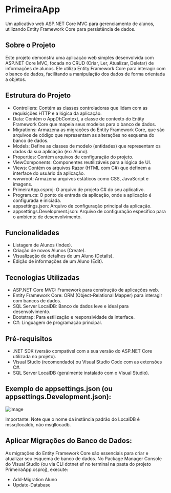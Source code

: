 # PrimeiraApp
Um aplicativo web ASP.NET Core MVC para gerenciamento de alunos, utilizando Entity Framework Core para persistência de dados.

##  Sobre o Projeto
Este projeto demonstra uma aplicação web simples desenvolvida com ASP.NET Core MVC, focada no CRUD (Criar, Ler, Atualizar, Deletar) de informações de alunos. Ele utiliza Entity Framework Core para interagir com o banco de dados, facilitando a manipulação dos dados de forma orientada a objetos.

## Estrutura do Projeto
* Controllers: Contém as classes controladoras que lidam com as requisições HTTP e a lógica da aplicação.
* Data: Contém o AppDbContext, a classe de contexto do Entity Framework Core que mapeia seus modelos para o banco de dados.
* Migrations: Armazena as migrações do Entity Framework Core, que são arquivos de código que representam as alterações no esquema do banco de dados.
* Models: Define as classes de modelo (entidades) que representam os dados da sua aplicação (ex: Aluno).
* Properties: Contém arquivos de configuração do projeto.
* ViewComponents: Componentes reutilizáveis para a lógica de UI.
* Views: Contém os arquivos Razor (HTML com C#) que definem a interface do usuário da aplicação.
* wwwroot: Armazena arquivos estáticos como CSS, JavaScript e imagens.
* PrimeiraApp.csproj: O arquivo de projeto C# do seu aplicativo.
* Program.cs: O ponto de entrada da aplicação, onde a aplicação é configurada e iniciada.
* appsettings.json: Arquivo de configuração principal da aplicação.
* appsettings.Development.json: Arquivo de configuração específico para o ambiente de desenvolvimento.

## Funcionalidades
* Listagem de Alunos (Index).
* Criação de novos Alunos (Create).
* Visualização de detalhes de um Aluno (Details).
* Edição de informações de um Aluno (Edit).
 
##  Tecnologias Utilizadas
* ASP.NET Core MVC: Framework para construção de aplicações web.
* Entity Framework Core: ORM (Object-Relational Mapper) para interagir com bancos de dados.
* SQL Server LocalDB: Banco de dados leve e ideal para desenvolvimento.
* Bootstrap: Para estilização e responsividade da interface.
* C#: Linguagem de programação principal.



##  Pré-requisitos
* .NET SDK (versão compatível com a sua versão do ASP.NET Core utilizada no projeto).
* Visual Studio (recomendado) ou Visual Studio Code com as extensões C#.
* SQL Server LocalDB (geralmente instalado com o Visual Studio).

## Exemplo de appsettings.json (ou appsettings.Development.json):

![image](https://github.com/user-attachments/assets/73f6a3c2-cc83-4663-9103-99d3c7b7af86)


Importante: Note que o nome da instância padrão do LocalDB é mssqllocaldb, não msqllocadb.

## Aplicar Migrações do Banco de Dados:
As migrações do Entity Framework Core são essenciais para criar e atualizar seu esquema de banco de dados. 
No Package Manager Console do Visual Studio (ou via CLI dotnet ef no terminal na pasta do projeto PrimeiraApp.csproj), execute:
* Add-Migration Aluno
* Update-Database
 
